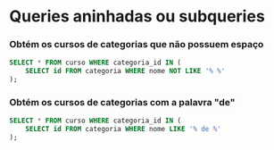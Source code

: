# Queries aninhadas ou subqueries

### Obtém os cursos de categorias que não possuem espaço

```sql
SELECT * FROM curso WHERE categoria_id IN (
    SELECT id FROM categoria WHERE nome NOT LIKE '% %'
);
```

### Obtém os cursos de categorias com a palavra "de"

```sql
SELECT * FROM curso WHERE categoria_id IN (
    SELECT id FROM categoria WHERE nome LIKE '% de %'
);
```